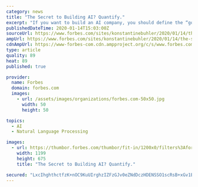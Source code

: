 ```yaml
---
category: news
title: "The Secret to Building AI? Quantify."
excerpt: "If you want to build an AI company, you should define the “goal” of your AI and have a quantitative means to progress toward that goal."
publishedDateTime: 2020-01-14T15:03:00Z
sourceUrl: https://www.forbes.com/sites/konstantinebuhler/2020/01/14/the-secret-to-building-ai-quantify/
ampUrl: https://www.forbes.com/sites/konstantinebuhler/2020/01/14/the-secret-to-building-ai-quantify/amp/
cdnAmpUrl: https://www-forbes-com.cdn.ampproject.org/c/s/www.forbes.com/sites/konstantinebuhler/2020/01/14/the-secret-to-building-ai-quantify/amp/
type: article
quality: 89
heat: 89
published: true

provider:
  name: Forbes
  domain: forbes.com
  images:
    - url: /assets/images/organizations/forbes.com-50x50.jpg
      width: 50
      height: 50

topics:
  - AI
  - Natural Language Processing

images:
  - url: https://thumbor.forbes.com/thumbor/fit-in/1200x0/filters%3Aformat%28jpg%29/https%3A%2F%2Fspecials-images.forbesimg.com%2Fimageserve%2F1130913708%2F0x0.jpg%3FcropX1%3D0%26cropX2%3D7952%26cropY1%3D404%26cropY2%3D4879
    width: 1199
    height: 675
    title: "The Secret to Building AI? Quantify."

secured: "LxcIhghthctfzK+nOC9KuUIrghzIZFzGJv0eZNdDczHDENSSO1scRsB+xGv1ERMWcZyR/eyq6T4fwyGr+IqerIJyaL8/A+cagXOD5gz2Cbj84/f4ES4kEC5R9FfLXnD1E2RNxQAqkCtFQHX6rIc7+xxayI0Ctz1LVsEOVoYaFKV/LmoyGozOl3yIDRlqsChoqPDNh6kKpwjpmpmIHGYL1wkPQn4OLFFBMqhkTxeynOh8vd1m2I9GolvsoIKC7bpwteCY6is4aeE5oWanJfPm0UlErYLruhbV8mXYuZzRhIhNfh7YOqeEeynNeVVLvs3iP+kcz0fNk8lzqjjQErA6r7oa1IS60rnzB/XEnzC9lYgiBLmNfZ3z4CWB1i4ZrjzrJ7xB2oiAvYzkwFh5zrnkDXEn5vF3z9/ZFRU4KYQMwg7AybCN29ZHRG3bzAEu1MhR8RN5Q+aoAHzW5s0R4SYhGQ==;dR+Z7/uYVAreFcBzz3OtPA=="
---
```


